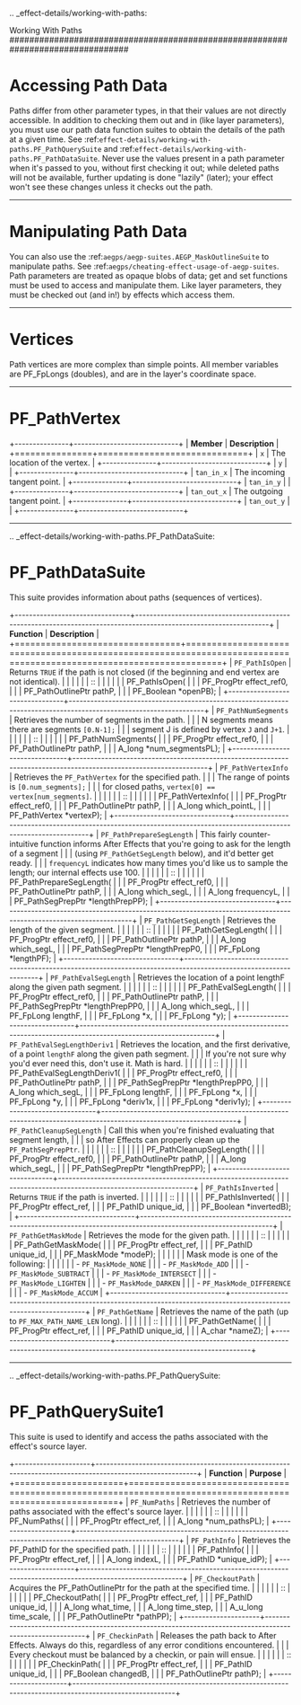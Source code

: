 .. _effect-details/working-with-paths:

Working With Paths
################################################################################

Accessing Path Data
================================================================================

Paths differ from other parameter types, in that their values are not directly accessible. In addition to checking them out and in (like layer parameters), you must use our path data function suites to obtain the details of the path at a given time. See :ref:`effect-details/working-with-paths.PF_PathQuerySuite` and :ref:`effect-details/working-with-paths.PF_PathDataSuite`. Never use the values present in a path parameter when it's passed to you, without first checking it out; while deleted paths will not be available, further updating is done "lazily" (later); your effect won't see these changes unless it checks out the path.

----

Manipulating Path Data
================================================================================

You can also use the :ref:`aegps/aegp-suites.AEGP_MaskOutlineSuite` to manipulate paths. See :ref:`aegps/cheating-effect-usage-of-aegp-suites`. Path parameters are treated as opaque blobs of data; get and set functions must be used to access and manipulate them. Like layer parameters, they must be checked out (and in!) by effects which access them.

----

Vertices
================================================================================

Path vertices are more complex than simple points. All member variables are PF_FpLongs (doubles), and are in the layer's coordinate space.

----

PF_PathVertex
================================================================================

+---------------+-----------------------------+
|  **Member**   |       **Description**       |
+===============+=============================+
| ``x``         | The location of the vertex. |
+---------------+-----------------------------+
| ``y``         |                             |
+---------------+-----------------------------+
| ``tan_in_x``  | The incoming tangent point. |
+---------------+-----------------------------+
| ``tan_in_y``  |                             |
+---------------+-----------------------------+
| ``tan_out_x`` | The outgoing tangent point. |
+---------------+-----------------------------+
| ``tan_out_y`` |                             |
+---------------+-----------------------------+

----

.. _effect-details/working-with-paths.PF_PathDataSuite:

PF_PathDataSuite
================================================================================

This suite provides information about paths (sequences of vertices).

+--------------------------------+-------------------------------------------------------------------------------------------------------------------+
|          **Function**          |                                                  **Description**                                                  |
+================================+===================================================================================================================+
| ``PF_PathIsOpen``              | Returns ``TRUE`` if the path is not closed (if the beginning and end vertex are not identical).                   |
|                                |                                                                                                                   |
|                                | ::                                                                                                                |
|                                |                                                                                                                   |
|                                |   PF_PathIsOpen(                                                                                                  |
|                                |     PF_ProgPtr         effect_ref0,                                                                               |
|                                |     PF_PathOutlinePtr  pathP,                                                                                     |
|                                |     PF_Boolean         *openPB);                                                                                  |
+--------------------------------+-------------------------------------------------------------------------------------------------------------------+
| ``PF_PathNumSegments``         | Retrieves the number of segments in the path.                                                                     |
|                                | N segments means there are segments ``[0.N-1];``                                                                  |
|                                | segment J is defined by vertex ``J`` and ``J+1``.                                                                 |
|                                |                                                                                                                   |
|                                | ::                                                                                                                |
|                                |                                                                                                                   |
|                                |   PF_PathNumSegments(                                                                                             |
|                                |     PF_ProgPtr         effect_ref0,                                                                               |
|                                |     PF_PathOutlinePtr  pathP,                                                                                     |
|                                |     A_long             *num_segmentsPL);                                                                          |
+--------------------------------+-------------------------------------------------------------------------------------------------------------------+
| ``PF_PathVertexInfo``          | Retrieves the ``PF_PathVertex`` for the specified path.                                                           |
|                                | The range of points is ``[0.num_segments];``                                                                      |
|                                | for closed paths, ``vertex[0] == vertex[num_segments]``.                                                          |
|                                |                                                                                                                   |
|                                | ::                                                                                                                |
|                                |                                                                                                                   |
|                                |   PF_PathVertexInfo(                                                                                              |
|                                |     PF_ProgPtr         effect_ref0,                                                                               |
|                                |     PF_PathOutlinePtr  pathP,                                                                                     |
|                                |     A_long             which_pointL,                                                                              |
|                                |     PF_PathVertex      *vertexP);                                                                                 |
+--------------------------------+-------------------------------------------------------------------------------------------------------------------+
| ``PF_PathPrepareSegLength``    | This fairly counter-intuitive function informs After Effects that you're going to ask for the length of a segment |
|                                | (using ``PF_PathGetSegLength`` below), and it'd better get ready.                                                 |
|                                | ``frequencyL`` indicates how many times you'd like us to sample the length; our internal effects use 100.         |
|                                |                                                                                                                   |
|                                | ::                                                                                                                |
|                                |                                                                                                                   |
|                                |   PF_PathPrepareSegLength(                                                                                        |
|                                |     PF_ProgPtr         effect_ref0,                                                                               |
|                                |     PF_PathOutlinePtr  pathP,                                                                                     |
|                                |     A_long             which_segL,                                                                                |
|                                |     A_long             frequencyL,                                                                                |
|                                |     PF_PathSegPrepPtr  *lengthPrepPP);                                                                            |
+--------------------------------+-------------------------------------------------------------------------------------------------------------------+
| ``PF_PathGetSegLength``        | Retrieves the length of the given segment.                                                                        |
|                                |                                                                                                                   |
|                                | ::                                                                                                                |
|                                |                                                                                                                   |
|                                |   PF_PathGetSegLength(                                                                                            |
|                                |     PF_ProgPtr         effect_ref0,                                                                               |
|                                |     PF_PathOutlinePtr  pathP,                                                                                     |
|                                |     A_long             which_segL,                                                                                |
|                                |     PF_PathSegPrepPtr  *lengthPrepP0,                                                                             |
|                                |     PF_FpLong          *lengthPF);                                                                                |
+--------------------------------+-------------------------------------------------------------------------------------------------------------------+
| ``PF_PathEvalSegLength``       | Retrieves the location of a point lengthF along the given path segment.                                           |
|                                |                                                                                                                   |
|                                | ::                                                                                                                |
|                                |                                                                                                                   |
|                                |   PF_PathEvalSegLength(                                                                                           |
|                                |     PF_ProgPtr         effect_ref0,                                                                               |
|                                |     PF_PathOutlinePtr  pathP,                                                                                     |
|                                |     PF_PathSegPrepPtr  *lengthPrepPP0,                                                                            |
|                                |     A_long             which_segL,                                                                                |
|                                |     PF_FpLong          lengthF,                                                                                   |
|                                |     PF_FpLong          *x,                                                                                        |
|                                |     PF_FpLong          *y);                                                                                       |
+--------------------------------+-------------------------------------------------------------------------------------------------------------------+
| ``PF_PathEvalSegLengthDeriv1`` | Retrieves the location, and the first derivative, of a point ``lengthF`` along the given path segment.            |
|                                | If you're not sure why you'd ever need this, don't use it. Math is hard.                                          |
|                                |                                                                                                                   |
|                                | ::                                                                                                                |
|                                |                                                                                                                   |
|                                |   PF_PathEvalSegLengthDeriv1(                                                                                     |
|                                |     PF_ProgPtr         effect_ref0,                                                                               |
|                                |     PF_PathOutlinePtr  pathP,                                                                                     |
|                                |     PF_PathSegPrepPtr  *lengthPrepPP0,                                                                            |
|                                |     A_long             which_segL,                                                                                |
|                                |     PF_FpLong          lengthF,                                                                                   |
|                                |     PF_FpLong          *x,                                                                                        |
|                                |     PF_FpLong          *y,                                                                                        |
|                                |     PF_FpLong          *deriv1x,                                                                                  |
|                                |     PF_FpLong          *deriv1y);                                                                                 |
+--------------------------------+-------------------------------------------------------------------------------------------------------------------+
| ``PF_PathCleanupSegLength``    | Call this when you're finished evaluating that segment length,                                                    |
|                                | so After Effects can properly clean up the ``PF_PathSegPrepPtr``.                                                 |
|                                |                                                                                                                   |
|                                | ::                                                                                                                |
|                                |                                                                                                                   |
|                                |   PF_PathCleanupSegLength(                                                                                        |
|                                |     PF_ProgPtr         effect_ref0,                                                                               |
|                                |     PF_PathOutlinePtr  pathP,                                                                                     |
|                                |     A_long             which_segL,                                                                                |
|                                |     PF_PathSegPrepPtr  *lengthPrepPP);                                                                            |
+--------------------------------+-------------------------------------------------------------------------------------------------------------------+
| ``PF_PathIsInverted``          | Returns ``TRUE`` if the path is inverted.                                                                         |
|                                |                                                                                                                   |
|                                | ::                                                                                                                |
|                                |                                                                                                                   |
|                                |   PF_PathIsInverted(                                                                                              |
|                                |     PF_ProgPtr  effect_ref,                                                                                       |
|                                |     PF_PathID   unique_id,                                                                                        |
|                                |     PF_Boolean  *invertedB);                                                                                      |
+--------------------------------+-------------------------------------------------------------------------------------------------------------------+
| ``PF_PathGetMaskMode``         | Retrieves the mode for the given path.                                                                            |
|                                |                                                                                                                   |
|                                | ::                                                                                                                |
|                                |                                                                                                                   |
|                                |   PF_PathGetMaskMode(                                                                                             |
|                                |     PF_ProgPtr   effect_ref,                                                                                      |
|                                |     PF_PathID    unique_id,                                                                                       |
|                                |     PF_MaskMode  *modeP);                                                                                         |
|                                |                                                                                                                   |
|                                | Mask mode is one of the following:                                                                                |
|                                |                                                                                                                   |
|                                |   - ``PF_MaskMode_NONE``                                                                                          |
|                                |   - ``PF_MaskMode_ADD``                                                                                           |
|                                |   - ``PF_MaskMode_SUBTRACT``                                                                                      |
|                                |   - ``PF_MaskMode_INTERSECT``                                                                                     |
|                                |   - ``PF_MaskMode_LIGHTEN``                                                                                       |
|                                |   - ``PF_MaskMode_DARKEN``                                                                                        |
|                                |   - ``PF_MaskMode_DIFFERENCE``                                                                                    |
|                                |   - ``PF_MaskMode_ACCUM``                                                                                         |
+--------------------------------+-------------------------------------------------------------------------------------------------------------------+
| ``PF_PathGetName``             | Retrieves the name of the path (up to ``PF_MAX_PATH_NAME_LEN`` long).                                             |
|                                |                                                                                                                   |
|                                | ::                                                                                                                |
|                                |                                                                                                                   |
|                                |   PF_PathGetName(                                                                                                 |
|                                |     PF_ProgPtr  effect_ref,                                                                                       |
|                                |     PF_PathID   unique_id,                                                                                        |
|                                |     A_char      *nameZ);                                                                                          |
+--------------------------------+-------------------------------------------------------------------------------------------------------------------+

----

.. _effect-details/working-with-paths.PF_PathQuerySuite:

PF_PathQuerySuite1
================================================================================

This suite is used to identify and access the paths associated with the effect's source layer.

+---------------------+----------------------------------------------------------------------------------------------------------+
|    **Function**     |                                               **Purpose**                                                |
+=====================+==========================================================================================================+
| ``PF_NumPaths``     | Retrieves the number of paths associated with the effect's source layer.                                 |
|                     |                                                                                                          |
|                     | ::                                                                                                       |
|                     |                                                                                                          |
|                     |   PF_NumPaths(                                                                                           |
|                     |     PF_ProgPtr  effect_ref,                                                                              |
|                     |     A_long      *num_pathsPL);                                                                           |
+---------------------+----------------------------------------------------------------------------------------------------------+
| ``PF_PathInfo``     | Retrieves the PF_PathID for the specified path.                                                          |
|                     |                                                                                                          |
|                     | ::                                                                                                       |
|                     |                                                                                                          |
|                     |   PF_PathInfo(                                                                                           |
|                     |     PF_ProgPtr  effect_ref,                                                                              |
|                     |     A_long      indexL,                                                                                  |
|                     |     PF_PathID   *unique_idP);                                                                            |
+---------------------+----------------------------------------------------------------------------------------------------------+
| ``PF_CheckoutPath`` | Acquires the PF_PathOutlinePtr for the path at the specified time.                                       |
|                     |                                                                                                          |
|                     | ::                                                                                                       |
|                     |                                                                                                          |
|                     |   PF_CheckoutPath(                                                                                       |
|                     |     PF_ProgPtr         effect_ref,                                                                       |
|                     |     PF_PathID          unique_id,                                                                        |
|                     |     A_long             what_time,                                                                        |
|                     |     A_long             time_step,                                                                        |
|                     |     A_u_long           time_scale,                                                                       |
|                     |     PF_PathOutlinePtr  *pathPP);                                                                         |
+---------------------+----------------------------------------------------------------------------------------------------------+
| ``PF_CheckinPath``  | Releases the path back to After Effects. Always do this, regardless of any error conditions encountered. |
|                     | Every checkout must be balanced by a checkin, or pain will ensue.                                        |
|                     |                                                                                                          |
|                     | ::                                                                                                       |
|                     |                                                                                                          |
|                     |   PF_CheckinPath(                                                                                        |
|                     |     PF_ProgPtr         effect_ref,                                                                       |
|                     |     PF_PathID          unique_id,                                                                        |
|                     |     PF_Boolean         changedB,                                                                         |
|                     |     PF_PathOutlinePtr  pathP);                                                                           |
+---------------------+----------------------------------------------------------------------------------------------------------+




